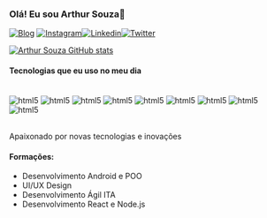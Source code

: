 ### Olá! Eu sou Arthur Souza👋

[![Blog](https://img.shields.io/website?label=ArthurSouzaArmond.com&style=for-the-badge&url=https://liziericosmeticos.com/)](https://liziericosmeticos.com/)
[![Instagram](https://img.shields.io/badge/Instagram-E4405F?style=for-the-badge&logo=instagram&logoColor=white)](https://www.instagram.com/souzaaa_82/)[![Linkedin](https://img.shields.io/badge/LinkedIn-0077B5?style=for-the-badge&logo=linkedin&logoColor=white)](https://www.linkedin.com/in/arthur-souza-armond-b0249b21a/)[![Twitter](https://img.shields.io/badge/Twitter-1DA1F2?style=for-the-badge&logo=twitter&logoColor=white)](https://twitter.com/_Souza_15)

[![Arthur Souza GitHub stats](https://github-readme-stats.vercel.app/api?username=Arthur-Souza-Armond&show_icons=true&theme=radical)](https://github.com/anuraghazra/github-readme-stats)

#### Tecnologias que eu uso no meu dia

<div style="display:inline_block"><br/>
    <img align="center" alt="html5" src="https://img.shields.io/badge/HTML5-E34F26?style=for-the-badge&logo=html5&logoColor=white">
    <img align="center" alt="html5" src="https://img.shields.io/badge/CSS3-1572B6?style=for-the-badge&logo=css3&logoColor=white">
    <img align="center" alt="html5" src="https://img.shields.io/badge/JavaScript-F7DF1E?style=for-the-badge&logo=javascript&logoColor=black">
    <img align="center" alt="html5" src="https://img.shields.io/badge/Wordpress-21759B?style=for-the-badge&logo=wordpress&logoColor=white">
    <img align="center" alt="html5" src="https://img.shields.io/badge/Angular-DD0031?style=for-the-badge&logo=angular&logoColor=white">
    <img align="center" alt="html5" src="https://img.shields.io/badge/React-20232A?style=for-the-badge&logo=react&logoColor=61DAFB">
    <img align="center" alt="html5" src="https://img.shields.io/badge/Node.js-43853D?style=for-the-badge&logo=node.js&logoColor=white">
    <img align="center" alt="html5" src="https://img.shields.io/badge/Java-ED8B00?style=for-the-badge&logo=java&logoColor=white">
    <img align="center" alt="html5" src="https://img.shields.io/badge/PHP-777BB4?style=for-the-badge&logo=php&logoColor=white">
</div><br/>

Apaixonado por novas tecnologias e inovações

#### Formações:

- Desenvolvimento Android e POO
- UI/UX Design
- Desenvolvimento Ágil ITA
- Desenvolvimento React e Node.js
